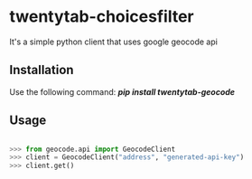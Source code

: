 twentytab-choicesfilter
=======================

It's a simple python client that uses google geocode api

## Installation

Use the following command: <b><i>pip install twentytab-geocode</i></b>


## Usage


```py

>>> from geocode.api import GeocodeClient
>>> client = GeocodeClient("address", "generated-api-key")
>>> client.get()

```
